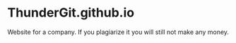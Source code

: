 # ThunderGit.github.io
Website for a company. If you plagiarize it you will still not make any money.
